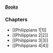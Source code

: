 ##### *[Books](--Bible--.md)*

### Chapters
- [[Philippians 1|1]]
- [[Philippians 2|2]]
- [[Philippians 3|3]]
- [[Philippians 4|4]]

